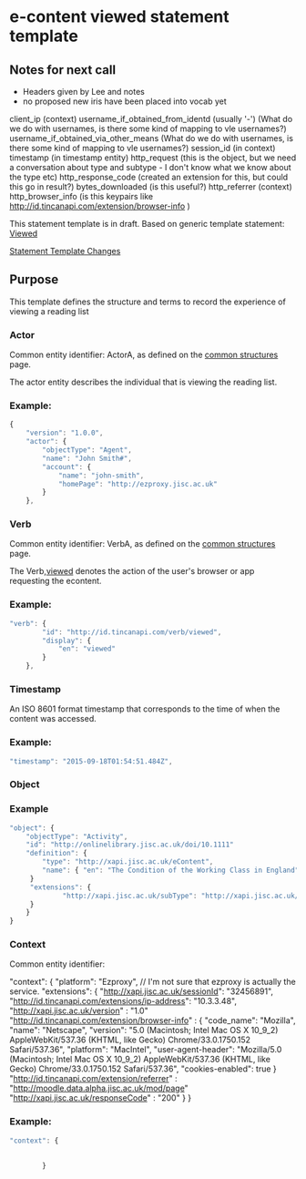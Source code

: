# e-content viewed statement template

## Notes for next call

- Headers given by Lee and notes
- no proposed new iris have been placed into vocab yet

client_ip  (context)
username_if_obtained_from_identd (usually '-')  (What do we do with usernames, is there some kind of mapping to vle usernames?)
username_if_obtained_via_other_means  (What do we do with usernames, is there some kind of mapping to vle usernames?)
session_id (in context)
timestamp (in timestamp entity)
http_request (this is the object, but we need a conversation about type and subtype - I don't know what we know about the type etc)
http_response_code (created an extension for this, but could this go in result?)
bytes_downloaded (is this useful?)
http_referrer (context)
http_browser_info (is this keypairs like http://id.tincanapi.com/extension/browser-info )

This statement template is in draft. 
Based on generic template statement: [Viewed](/generic/view.md)

[Statement Template Changes](/version_changes.md#econtent)

## Purpose
This template defines the structure and terms to record the experience of viewing a reading list

### Actor
Common entity identifier:  ActorA, as defined on the [common structures](/common_structures.md#actora) page.

The actor entity describes the individual that is viewing the reading list.

### Example:

``` Javascript
{
    "version": "1.0.0",
    "actor": {
        "objectType": "Agent",
        "name": "John Smith#",
        "account": {
            "name": "john-smith",
            "homePage": "http://ezproxy.jisc.ac.uk"
        }
    },
```

### Verb
Common entity identifier: VerbA, as defined on the [common structures](/common_structures.md#verba) page.

The Verb,[viewed](/vocabulary.md#verbs) denotes the action of the user's browser or app requesting the econtent.

### Example:

``` javascript
"verb": {
        "id": "http://id.tincanapi.com/verb/viewed",
        "display": {
            "en": "viewed"
        }
    },
```


### Timestamp
An ISO 8601 format timestamp that corresponds to the time of when the content was accessed.

### Example:

``` javascript
"timestamp": "2015-09-18T01:54:51.484Z",
```


### Object



### Example

``` javascript
"object": {
	"objectType": "Activity",
	"id": "http://onlinelibrary.jisc.ac.uk/doi/10.1111"   	 	
	"definition": {
		"type": "http://xapi.jisc.ac.uk/eContent",			
		"name": { "en": "The Condition of the Working Class in England" },			   
	 }
	 "extensions": {
     		 "http://xapi.jisc.ac.uk/subType": "http://xapi.jisc.ac.uk/externalURL"
	 }
    }
}
```





### Context
Common entity identifier:

"context": {
  "platform": "Ezproxy", // I'm not sure that ezproxy is actually the service.
  "extensions": {
	"http://xapi.jisc.ac.uk/sessionId": "32456891",
    "http://id.tincanapi.com/extensions/ip-address": "10.3.3.48",
    "http://xapi.jisc.ac.uk/version" : "1.0"
	"http://id.tincanapi.com/extension/browser-info" :  { "code_name": "Mozilla", "name": "Netscape", "version": "5.0 (Macintosh; Intel Mac OS X 10_9_2) AppleWebKit/537.36 (KHTML, like Gecko) Chrome/33.0.1750.152 Safari/537.36", "platform": "MacIntel", "user-agent-header": "Mozilla/5.0 (Macintosh; Intel Mac OS X 10_9_2) AppleWebKit/537.36 (KHTML, like Gecko) Chrome/33.0.1750.152 Safari/537.36", "cookies-enabled": true }
	"http://id.tincanapi.com/extension/referrer" : "http://moodle.data.alpha.jisc.ac.uk/mod/page"
	"http://xapi.jisc.ac.uk/responseCode" : "200"
  }
}

### Example:

``` javascript
"context": {
   
			
        }
```




